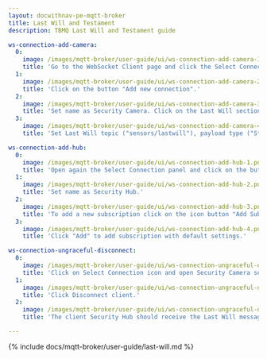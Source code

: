 ```yaml
---
layout: docwithnav-pe-mqtt-broker
title: Last Will and Testament
description: TBMQ Last Will and Testament guide

ws-connection-add-camera:
  0:
    image: /images/mqtt-broker/user-guide/ui/ws-connection-add-camera-1.png
    title: 'Go to the WebSocket Client page and click the Select Connection, represented by the expand more icon.'
  1:
    image: /images/mqtt-broker/user-guide/ui/ws-connection-add-camera-2.png
    title: 'Click on the button "Add new connection".'
  2:
    image: /images/mqtt-broker/user-guide/ui/ws-connection-add-camera-3.png
    title: 'Set name as Security Camera. Click on the Last Will section.'
  3:
    image: /images/mqtt-broker/user-guide/ui/ws-connection-add-camera-4.png
    title: 'Set Last Will topic ("sensors/lastwill"), payload type ("String"), payload message ("OFF"). Click "Connect".' 

ws-connection-add-hub:
  0:
    image: /images/mqtt-broker/user-guide/ui/ws-connection-add-hub-1.png
    title: 'Open again the Select Connection panel and click on the button "Add new connection".'
  1:
    image: /images/mqtt-broker/user-guide/ui/ws-connection-add-hub-2.png
    title: 'Set name as Security Hub.'
  2:
    image: /images/mqtt-broker/user-guide/ui/ws-connection-add-hub-3.png
    title: 'To add a new subscription click on the icon button "Add Subscription".'
  3:
    image: /images/mqtt-broker/user-guide/ui/ws-connection-add-hub-4.png
    title: 'Click "Add" to add subscription with default settings.'

ws-connection-ungraceful-disconnect:
  0:
    image: /images/mqtt-broker/user-guide/ui/ws-connection-ungraceful-disconnect-1.png
    title: 'Click on Select Connection icon and open Security Camera session details.'
  1:
    image: /images/mqtt-broker/user-guide/ui/ws-connection-ungraceful-disconnect-2.png
    title: 'Click Disconnect client.'  
  2:
    image: /images/mqtt-broker/user-guide/ui/ws-connection-ungraceful-disconnect-3.png
    title: 'The client Security Hub should receive the Last Will message from the client Security Camera.'

---
```


{% include docs/mqtt-broker/user-guide/last-will.md %}
